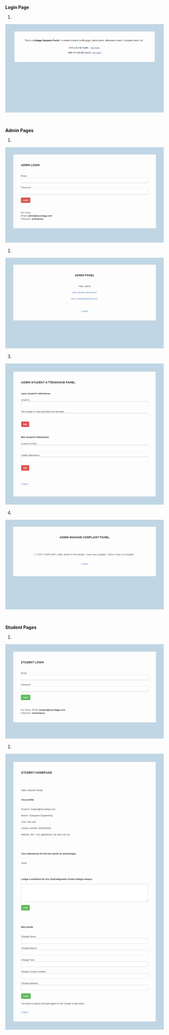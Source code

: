 <b>Login Page</b>

1. <br>
![Screenshot 1](https://github.com/Asutosh11/College-Student-Portal/blob/master/Screenshots/1.PNG "")

<br>

<b>Admin Pages</b>

1. <br>
![Screenshot 2](https://github.com/Asutosh11/College-Student-Portal/blob/master/Screenshots/admin/2.PNG "")

2. <br>
![Screenshot 3](https://github.com/Asutosh11/College-Student-Portal/blob/master/Screenshots/admin/5.PNG "")

3. <br>
![Screenshot 1](https://github.com/Asutosh11/College-Student-Portal/blob/master/Screenshots/admin/6.png "")

4. <br>
![Screenshot 2](https://github.com/Asutosh11/College-Student-Portal/blob/master/Screenshots/admin/7.PNG "")

<br>

<b>Student Pages</b>

1. <br>
![Screenshot 3](https://github.com/Asutosh11/College-Student-Portal/blob/master/Screenshots/student/3.PNG "")

2. <br>
![Screenshot 3](https://github.com/Asutosh11/College-Student-Portal/blob/master/Screenshots/student/4.png "")

